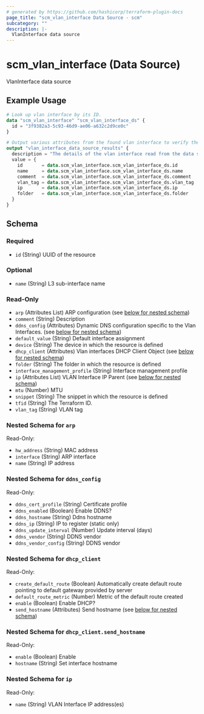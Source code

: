 ```yaml
---
# generated by https://github.com/hashicorp/terraform-plugin-docs
page_title: "scm_vlan_interface Data Source - scm"
subcategory: ""
description: |-
  VlanInterface data source
---
```


# scm_vlan_interface (Data Source)

VlanInterface data source

## Example Usage

```terraform
# Look up vlan interface by its ID.
data "scm_vlan_interface" "scm_vlan_interface_ds" {
  id = "3f9382a3-5c93-46d9-ae06-a632c2d9ce0c"
}

# Output various attributes from the found vlan interface to verify the lookups were successful.
output "vlan_interface_data_source_results" {
  description = "The details of the vlan interface read from the data source."
  value = {
    id       = data.scm_vlan_interface.scm_vlan_interface_ds.id
    name     = data.scm_vlan_interface.scm_vlan_interface_ds.name
    comment  = data.scm_vlan_interface.scm_vlan_interface_ds.comment
    vlan_tag = data.scm_vlan_interface.scm_vlan_interface_ds.vlan_tag
    ip       = data.scm_vlan_interface.scm_vlan_interface_ds.ip
    folder   = data.scm_vlan_interface.scm_vlan_interface_ds.folder
  }
}
```

<!-- schema generated by tfplugindocs -->
## Schema

### Required

- `id` (String) UUID of the resource

### Optional

- `name` (String) L3 sub-interface name

### Read-Only

- `arp` (Attributes List) ARP configuration (see [below for nested schema](#nestedatt--arp))
- `comment` (String) Description
- `ddns_config` (Attributes) Dynamic DNS configuration specific to the Vlan Interfaces. (see [below for nested schema](#nestedatt--ddns_config))
- `default_value` (String) Default interface assignment
- `device` (String) The device in which the resource is defined
- `dhcp_client` (Attributes) Vlan interfaces DHCP Client Object (see [below for nested schema](#nestedatt--dhcp_client))
- `folder` (String) The folder in which the resource is defined
- `interface_management_profile` (String) Interface management profile
- `ip` (Attributes List) VLAN Interface IP Parent (see [below for nested schema](#nestedatt--ip))
- `mtu` (Number) MTU
- `snippet` (String) The snippet in which the resource is defined
- `tfid` (String) The Terraform ID.
- `vlan_tag` (String) VLAN tag

<a id="nestedatt--arp"></a>
### Nested Schema for `arp`

Read-Only:

- `hw_address` (String) MAC address
- `interface` (String) ARP interface
- `name` (String) IP address


<a id="nestedatt--ddns_config"></a>
### Nested Schema for `ddns_config`

Read-Only:

- `ddns_cert_profile` (String) Certificate profile
- `ddns_enabled` (Boolean) Enable DDNS?
- `ddns_hostname` (String) Ddns hostname
- `ddns_ip` (String) IP to register (static only)
- `ddns_update_interval` (Number) Update interval (days)
- `ddns_vendor` (String) DDNS vendor
- `ddns_vendor_config` (String) DDNS vendor


<a id="nestedatt--dhcp_client"></a>
### Nested Schema for `dhcp_client`

Read-Only:

- `create_default_route` (Boolean) Automatically create default route pointing to default gateway provided by server
- `default_route_metric` (Number) Metric of the default route created
- `enable` (Boolean) Enable DHCP?
- `send_hostname` (Attributes) Send hostname (see [below for nested schema](#nestedatt--dhcp_client--send_hostname))

<a id="nestedatt--dhcp_client--send_hostname"></a>
### Nested Schema for `dhcp_client.send_hostname`

Read-Only:

- `enable` (Boolean) Enable
- `hostname` (String) Set interface hostname



<a id="nestedatt--ip"></a>
### Nested Schema for `ip`

Read-Only:

- `name` (String) VLAN Interface IP address(es)
